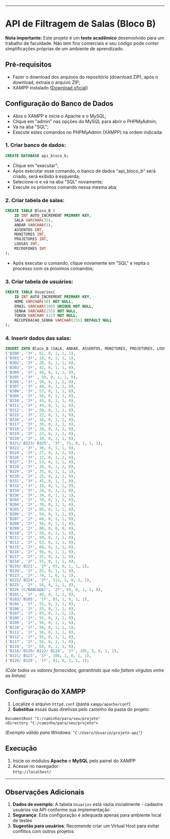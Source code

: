 

---

# API de Filtragem de Salas (Bloco B)

**Nota importante:** Este projeto é um **teste acadêmico** desenvolvido para um trabalho de faculdade. Não tem fins comerciais e seu código pode conter simplificações próprias de um ambiente de aprendizado.

## Pré-requisitos
- Fazer o download dos arquivos do repositório (download ZIP), após o download, extraia o arquivo ZIP;
- XAMPP instalado ([Download oficial](https://www.apachefriends.org/))

## Configuração do Banco de Dados
- Abra o XAMPP e inicie o Apache e o MySQL;
- Clique em "admin" nas opções do MySQL para abrir o PHPMyAdmin;
- Vá na aba "SQL";
- Execute estes comandos no PHPMyAdmin (XAMPP) na ordem indicada:

### 1. Criar banco de dados:
```sql
CREATE DATABASE api_bloco_b;
```
- Clique em "executar";
- Após executar esse comando, o banco de dados "api_bloco_b" será criado, será exibido à esquerda;
- Selecione-o e vá na aba "SQL" novamente;
- Execute os próximos comando nessa mesma aba;

### 2. Criar tabela de salas:
```sql
CREATE TABLE Bloco_B (
    ID INT AUTO_INCREMENT PRIMARY KEY,
    SALA VARCHAR(35),
    ANDAR VARCHAR(5),
    ASSENTOS INT,
    MONITORES INT,
    PROJETORES INT,
    LOUSAS INT,
    MICROFONES INT
);
```
- Após executar o comando, clique novamente em "SQL" e repita o processo com os próximos comandos;

### 3. Criar tabela de usuários:
```sql
CREATE TABLE Usuarios(
    ID INT AUTO_INCREMENT PRIMARY KEY,
    NOME VARCHAR(50) NOT NULL,
    EMAIL VARCHAR(100) UNIQUE NOT NULL,
    SENHA VARCHAR(255) NOT NULL,
    TOKEN VARCHAR (32) NOT NULL,
    RECUPERACAO_SENHA VARCHAR(255) DEFAULT NULL
);
```

### 4. Inserir dados das salas:
```sql
INSERT INTO Bloco_B (SALA, ANDAR, ASSENTOS, MONITORES, PROJETORES, LOUSAS, MICROFONES) VALUES
('B300', '3º', 61, 0, 1, 1, 1),
('B301', '3º', 28, 0, 1, 1, 1),
('B302', '3º', 28, 0, 1, 1, 0),
('B303', '3º', 42, 0, 1, 1, 0),
('B304', '3º', 49, 0, 1, 1, 0),
('B305', '3º' , 50, 0, 1, 1, 0),
('B306', '3º', 58, 0, 1, 1, 0),
('B307', '3º', 49, 0, 1, 1, 0),
('B308', '3º', 57, 0, 1, 1, 0),
('B309', '3º', 50, 0, 1, 1, 0),
('B310', '3º', 43, 0, 1, 1, 0),
('B311', '3º', 49, 0, 1, 1, 0),
('B312', '3º', 50, 0, 1, 1, 0),
('B315', '3º', 22, 0, 1, 2, 0),
('B316', '3º', 16, 0, 1, 2, 0),
('B317', '3º', 30, 0, 1, 1, 0),
('B318', '3º', 28, 0, 1, 2, 0),
('B319', '3º', 23, 0, 1, 2, 0),
('B320', '3º', 18, 0, 1, 1, 0),
('B321/ B323/ B325', '3º', 75, 0, 1, 1, 1),
('B322', '3º', 30, 0, 1, 1, 0),
('B324', '3º', 27, 0, 1, 2, 0),
('B326', '3º', 12, 0, 1, 2, 0),
('B327', '3º', 53, 0, 1, 1, 0),
('B328', '3º', 20, 0, 1, 2, 0),
('B329', '3º', 35, 0, 1, 1, 1),
('B330', '3º', 25, 0, 1, 2, 0),
('B331', '3º', 45, 0, 1, 1, 0),
('B332', '3º', 18, 0, 1, 2, 0),
('B334', '3º', 24, 0, 1, 2, 0),
('B336', '3º', 34, 0, 1, 1, 1),
('B203', '2º', 70, 0, 1, 1, 0),
('B204', '2º', 70, 0, 1, 1, 0),
('B205', '2º', 60, 0, 1, 1, 0),
('B206', '2º', 54, 0, 1, 1, 0),
('B207', '2º', 60, 0, 1, 1, 0),
('B208', '2º', 56, 0, 1, 1, 0),
('B209', '2º', 00, 0, 0, 0, 0),
('B210', '2º', 58, 0, 1, 1, 0),
('B211', '2º', 59, 0, 1, 1, 0),
('B212', '2º', 63, 0, 1, 1, 0),
('B215', '2º', 60, 0, 1, 1, 0),
('B216', '2º', 56, 0, 1, 1, 0),
('B217', '2º', 55, 0, 1, 1, 0),
('B218', '2º', 55, 0, 1, 1, 0),
('B219/ B221', '2º', 83, 0, 1, 1, 1),
('B220', '2º', 55, 0, 1, 1, 0),
('B223', '2º', 74, 1, 0, 1, 1),
('B222/ B224', '2º', 111, 3, 0, 1, 1),
('B225', '2º', 54, 0, 1, 1, 0),
('B226 (C/BANCADA)', '2º', 58, 0, 1, 1, 0),
('B101', '1º', 40, 0, 1, 1, 0),
('B103/ B105', '1º', 83, 1, 0, 1, 1),
('B104', '1º', 55, 0, 1, 1, 0),
('B106', '1º', 55, 0, 1, 1, 0),
('B107', '1º', 83, 0, 1, 1, 1),
('B108', '1º', 55, 0, 1, 1, 0),
('B109', '1º', 56, 0, 1, 1, 0),
('B110', '1º', 56, 0, 1, 1, 1),
('B111', '1º', 56, 0, 1, 1, 0),
('B112', '1º', 55, 0, 1, 1, 0),
('B117', '1º', 56, 0, 1, 1, 0),
('B119', '1º', 68, 0, 1, 1, 0),
('B118/ B120/ B122/ B124', '1º', 105, 3, 0, 1, 1),
('B121/ B123', '1º', 106, 1, 0, 1, 1),
('B126/ B128', '1º', 81, 0, 1, 1, 1);
```
*(Cole todos os valores fornecidos, garantindo que não faltem vírgulas entre as linhas)*

## Configuração do XAMPP
1. Localize o arquivo `httpd.conf` (pasta `xampp/apache/conf`)
2. **Substitua** essas duas diretivas pelo caminho da pasta do projeto:
```apacheconf
DocumentRoot "C:/caminho/para/seu/projeto"
<Directory "C:/caminho/para/seu/projeto">
```
*(Exemplo válido para Windows: `"C:/Users/Usuario/projeto-api"`)*

## Execução
1. Inicie os módulos **Apache** e **MySQL** pelo painel do XAMPP
2. Acesse no navegador:  
   `http://localhost/`  
---

## Observações Adicionais
1. **Dados de exemplo**: A tabela `Usuarios` está vazia inicialmente - cadastre usuários via API conforme sua implementação
2. **Segurança**: Esta configuração é adequada apenas para ambiente local de testes
3. **Sugestão para usuários**: Recomende criar um Virtual Host para evitar conflitos com outros projetos
